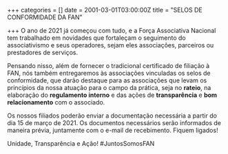 +++
categories = []
date = 2001-03-01T03:00:00Z
title = "SELOS DE CONFORMIDADE DA FAN"

+++
O ano de 2021 já começou com tudo, e a Força Associativa Nacional tem trabalhado em novidades que fortaleçam o seguimento do associativismo e seus operadores, sejam eles associações, parceiros ou prestadores de serviços.

Pensando nisso, além de fornecer o tradicional certificado de filiação à FAN, nós também entregaremos às associações vinculadas os selos de conformidade, que darão destaque para as associações que levam os princípios da nossa atuação para o campo da prática, seja no **rateio**, na elaboração do **regulamento interno** e das ações de **transparência** e **bom relacionamento** com o associado.

Os nossos filiados poderão enviar a documentação necessária a partir do dia 15 de março de 2021. Os documentos necessários serão informados de maneira prévia, juntamente com o e-mail de recebimento. Fiquem ligados!  
  
Unidade, Transparência e Ação! #JuntosSomosFAN